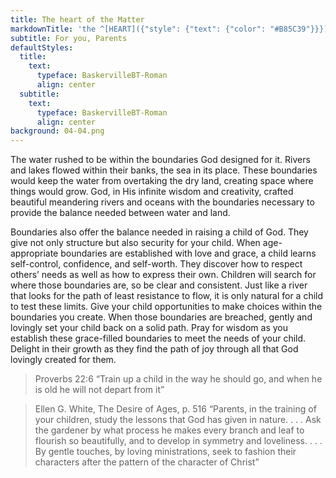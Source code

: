 ```yaml
---
title: The heart of the Matter
markdownTitle: 'the ^[HEART]({"style": {"text": {"color": "#B85C39"}}}) of the ^[MATTER]({"style": {"text": {"color": "#009559"}}})'
subtitle: For you, Parents
defaultStyles:
  title:
    text:
      typeface: BaskervilleBT-Roman
      align: center
  subtitle:
    text:
      typeface: BaskervilleBT-Roman
      align: center
background: 04-04.png
---
```


The water rushed to be within the boundaries God designed for it. Rivers and lakes flowed within their banks, the sea in its place. These boundaries would keep the water from overtaking the dry land, creating space where things would grow. God, in His infinite wisdom and creativity, crafted beautiful meandering rivers and oceans with the boundaries necessary to provide the balance needed between water and land. 

Boundaries also offer the balance needed in raising a child of God. They give not only structure but also security for your child. When age-appropriate boundaries are established with love and grace, a child learns self-control, confidence, and self-worth. They discover how to respect others’ needs as well as how to express their own. Children will search for where those boundaries are, so be clear and consistent. Just like a river that looks for the path of least resistance to flow, it is only natural for a child to test these limits. Give your child opportunities to make choices within the boundaries you create. When those boundaries are breached, gently and lovingly set your child back on a solid path. Pray for wisdom as you establish these grace-filled boundaries to meet the needs of your child. Delight in their growth as they find the path of joy through all that God lovingly created for them.   

> <callout>Proverbs 22:6</callout>
> “Train up a child in the way he should go, and when he is old he will not depart from it”  


> <callout>Ellen G. White, The Desire of Ages, p. 516</callout>
> “Parents, in the training of your children, study the lessons that God has given in nature. . . . Ask the gardener by what process he makes every branch and leaf to flourish so beautifully, and to develop in symmetry and loveliness. . . . By gentle touches, by loving ministrations, seek to fashion their characters after the pattern of the character of Christ”  